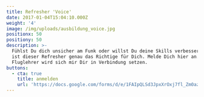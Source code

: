 ```yaml
---
title: Refresher 'Voice'
date: 2017-01-04T15:04:10.000Z
weight: '4'
image: /img/uploads/ausbildung_voice.jpg
positionx: 50
positiony: 50
description: >-
  Fühlst Du dich unsicher am Funk oder willst Du deine Skills verbessern? Dann
  ist dieser Refresher genau das Richtige für Dich. Melde Dich hier an. Ein
  Fluglehrer wird sich mir Dir in Verbindung setzen.
buttons:
  - cta: true
    title: anmelden
    url: 'https://docs.google.com/forms/d/e/1FAIpQLSd3JpxXrOxj7fl_Zm0az8h-jQsAsB1TOEE2-HsOPYoi29qRUw/viewform'
---
```

